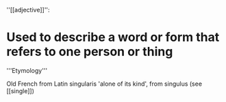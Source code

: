''[[adjective]]'':

# Used to describe a word or form that refers to one person or thing

'''Etymology'''

Old French from Latin singularis 'alone of its kind', from singulus (see [[single]])